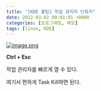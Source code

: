 ```yaml
---
title: "[KDE 꿀팁] 작업 관리자 단축키"
date: 2022-03-02 00:01:01 +0900
categories: [프로그래밍, 메모]
tags: [linux, KDE]
---
```




[![image.png](https://i.postimg.cc/hjW6vscq/image.png)](https://postimg.cc/mcj86QPd)

**Ctrl + Esc**

작업 관리자를 빠르게 열 수 있다.

여기서 편하게 Task Kill하면 된다.
